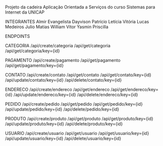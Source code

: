 Projeto da cadeira Aplicação Orientada a Serviços do curso Sistemas para Internet da UNICAP

INTEGRANTES
Almir Evangelista
Dayvison Patrício
Letícia Vitória
Lucas Medeiros
Julio Matias
William Vitor 
Yasmin Priscilla

ENDPOINTS

CATEGORIA
/api/create/categoria
/api/get/categoria
/api/get/categoria/key={id}

PAGAMENTO
/api/create/pagamento
/api/get/pagamento
/api/get/pagamento/key={id}

CONTATO
/api/create/contato
/api/get/contato
/api/get/contato/key={id}
/api/update/contato/key={id}
/api/delete/contato/key={id}

ENDERECO
/api/create/endereco
/api/get/endereco
/api/get/endereco/key={id}
/api/update/endereco/key={id}
/api/delete/endereco/key={id}

PEDIDO
/api/create/pedido
/api/get/pedido
/api/get/pedido/key={id}
/api/update/pedido/key={id}
/api/delete/pedido/key={id}

PRODUTO
/api/create/produto
/api/get/produto
/api/get/produto/key={id}
/api/update/produto/key={id}
/api/delete/produto/key={id}

USUARIO
/api/create/usuario
/api/get/usuario
/api/get/usuario/key={id}
/api/update/usuario/key={id}
/api/delete/usuario/key={id}